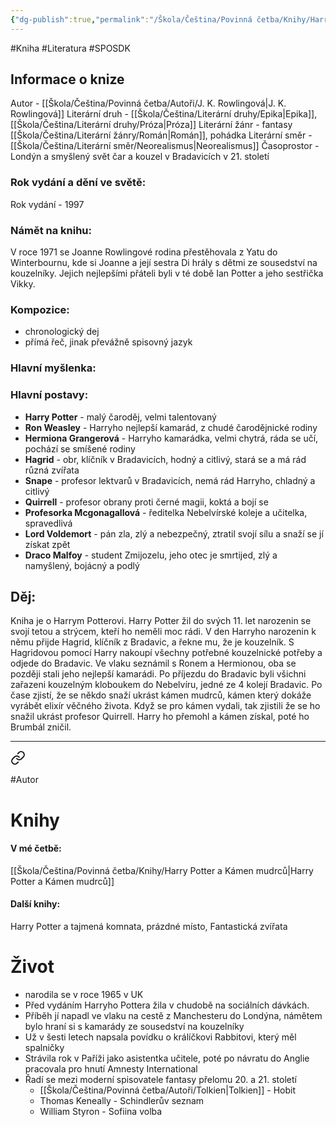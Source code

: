 ```yaml
---
{"dg-publish":true,"permalink":"/Škola/Čeština/Povinná četba/Knihy/Harry Potter a Kámen mudrců/","created":"1980-01-01T00:00:00.000+01:00","updated":"2024-03-18T08:54:40.881+01:00"}
---
```


#Kniha #Literatura #SPOSDK
## Informace o knize
Autor - [[Škola/Čeština/Povinná četba/Autoři/J. K. Rowlingová\|J. K. Rowlingová]]
Literární druh - [[Škola/Čeština/Literární druhy/Epika\|Epika]], [[Škola/Čeština/Literární druhy/Próza\|Próza]]
Literární žánr - fantasy [[Škola/Čeština/Literární žánry/Román\|Román]], pohádka
Literární směr - [[Škola/Čeština/Literární směr/Neorealismus\|Neorealismus]]
Časoprostor - Londýn a smyšlený svět čar a kouzel v Bradavicích v 21. století
### Rok vydání a dění ve světě:
Rok vydání - 1997
### Námět na knihu:
V roce 1971 se Joanne Rowlingové rodina přestěhovala z Yatu do Winterbournu, kde si Joanne a její sestra Di hrály s dětmi ze sousedství na kouzelníky. Jejich nejlepšími přáteli byli v té době Ian Potter a jeho sestřička Vikky.
### Kompozice: 
- chronologický dej
- přímá řeč, jinak převážně spisovný jazyk
### Hlavní myšlenka:
### Hlavní postavy:
- __Harry Potter__ - malý čaroděj, velmi talentovaný
- __Ron Weasley__ - Harryho nejlepší kamarád, z chudé čarodějnické rodiny
- __Hermiona Grangerová__ - Harryho kamarádka, velmi chytrá, ráda se učí, pochází se smíšené rodiny
- __Hagrid__ - obr, klíčník v Bradavicích, hodný a citlivý, stará se a má rád různá zvířata
- __Snape__ - profesor lektvarů v Bradavicích, nemá rád Harryho, chladný a citlivý
- __Quirrell__ - profesor obrany proti černé magii, koktá a bojí se
- __Profesorka Mcgonagallová__ - ředitelka Nebelvírské koleje a učitelka, spravedlivá
- __Lord Voldemort__ - pán zla, zlý a nebezpečný, ztratil svojí sílu a snaží se jí získat zpět
- __Draco Malfoy__ - student Zmijozelu, jeho otec je smrtijed, zlý a namyšlený, bojácný a podlý
## Děj:
Kniha je o Harrym Potterovi. Harry Potter žil do svých 11. let narozenin se svojí tetou a strýcem, kteří ho neměli moc rádi. V den Harryho narozenin k němu přijde Hagrid, klíčník z Bradavic, a řekne mu, že je kouzelník. S Hagridovou pomocí Harry nakoupí všechny potřebné kouzelnické potřeby a odjede do Bradavic. Ve vlaku seznámil s Ronem a Hermionou, oba se později stali jeho nejlepší kamarádi. Po příjezdu do Bradavic byli všichni zařazeni kouzelným kloboukem do Nebelvíru, jedné ze 4 kolejí Bradavic. Po čase zjistí, že se někdo snaží ukrást kámen mudrců, kámen který dokáže vyrábět elixír věčného života. Když se pro kámen vydali, tak zjistili že se ho snažil ukrást profesor Quirrell. Harry ho přemohl a kámen získal, poté ho Brumbál zničil.

___

<div class="transclusion internal-embed is-loaded"><a class="markdown-embed-link" href="/skola/cestina/povinna-cetba/autori/j-k-rowlingova/" aria-label="Open link"><svg xmlns="http://www.w3.org/2000/svg" width="24" height="24" viewBox="0 0 24 24" fill="none" stroke="currentColor" stroke-width="2" stroke-linecap="round" stroke-linejoin="round" class="svg-icon lucide-link"><path d="M10 13a5 5 0 0 0 7.54.54l3-3a5 5 0 0 0-7.07-7.07l-1.72 1.71"></path><path d="M14 11a5 5 0 0 0-7.54-.54l-3 3a5 5 0 0 0 7.07 7.07l1.71-1.71"></path></svg></a><div class="markdown-embed">




#Autor 
# Knihy
#### V mé četbě:
[[Škola/Čeština/Povinná četba/Knihy/Harry Potter a Kámen mudrců\|Harry Potter a Kámen mudrců]]
#### Další knihy:
Harry Potter a tajmená komnata, prázdné místo, Fantastická zvířata
# Život
- narodila se v roce 1965 v UK
- Před vydáním Harryho Pottera žila v chudobě na sociálních dávkách.
- Příběh jí napadl ve vlaku na cestě z Manchesteru do Londýna, námětem bylo hraní si s kamarády ze sousedství na kouzelníky
- Už v šesti letech napsala povídku o králíčkovi Rabbitovi, který měl spalničky
- Strávila rok v Paříži jako asistentka učitele, poté po návratu do Anglie pracovala pro hnutí Amnesty International
- Řadí se mezi moderní spisovatele fantasy přelomu 20. a 21. století
	- [[Škola/Čeština/Povinná četba/Autoři/Tolkien\|Tolkien]] - Hobit
	- Thomas Keneally - Schindlerův seznam
	- William Styron - Sofiina volba



</div></div>
